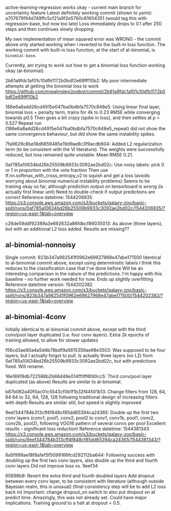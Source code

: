active-learning-regression works okay - current main branch for uncertainty feature
Latest definitely working commit (shown to yarin): a707679f84d749ffc5cf21a9f2e5760c81604351
(would tag this with regression-base, but now too late)
Loss immediately drops to 0.1 after 250 steps and then continues slowly dropping.



My own implementation of mean squared error was WRONG - the commit above only started working when I reverted to the built-in loss function.
The working commit with built-in loss function, at the start of al-binomial, is `binomial-base`.

Currently, am trying to work out how to get a binomial loss function working okay
(al-binomial).

2b61a9fdc1af01c10dfb1172b0bdf2e69fff10b2:
My poor intermediate attempts at getting the binomial loss to work
https://github.com/mwalmsley/zoobot/commit/2b61a9fdc1af01c10dfb1172b0bdf2e69fff10b2

186e6a8add26cd4915e047ba0bdbfa7570c848e5:
Using linear final layer, binomial loss + penalty term, trains for 4k to 0.23 RMSE while converging towards p0.5
Then goes a bit crazy (spike in loss), and then settles at p = 0.527
Repeat run (186e6a8add26cd4915e047ba0bdbfa7570c848e5_repeat) did not show the same convergence behaviour, but did show the same instability spikes.

7fa9629c8be18d6859485e19d9ae8c3f9acdb604:
Added L2 regularization term (to be consistent with the VI literature).
The weights were successfully reduced, but loss remained quite unstable. Mean RMSE 0.21.

0af785a10634bd26b25509b9933c3092ae2bd02c:
Use noisy labels: pick 0 or 1 in proportion with the vote fraction
Then use tf.nn.softmax_with_cross_entropy_v2 to squish and get a loss
(avoids worrying about binomial numerical instability problems)
Seems to be training okay so far, although prediction output on tensorboard is wrong (is actually first linear unit)
Need to double-check if output predictions are correct
Reference datetime: 1544206935
https://s3.console.aws.amazon.com/s3/buckets/galaxy-zoo/basic-split/runs/0af785a10634bd26b25509b9933c3092ae2bd02c/1544206935/?region=us-east-1&tab=overview


c26de59ddf92389a3e692632a86fdbcf86035013:
As above (three layers), but with an additional L2 loss added. 
Results are missing??


## al-binomial-nonnoisy ##

Single commit: 923b347a982541f0962e69627968e47abe171500
Identical to al-bimomial commit above, except using deterministic labels
I think this reduces to the classification case that I've done before
Will be an interesting comparison in the nature of the predictions.
I'm happy with this baseline - no further work needed for now.
Ends up slightly overfitting
Reference datetime version: 1544202382
https://s3.console.aws.amazon.com/s3/buckets/galaxy-zoo/basic-split/runs/923b347a982541f0962e69627968e47abe171500/1544202382/?region=us-east-1&tab=overview


## al-binomial-4conv ##
Initially identical to al-binomial commit above, except with the third conv/pool layer duplicated (i.e. four conv layers).
Extra 2k epochs of training allowed, to allow for slower updates

f56cd3ae80a4a5d4b78bdf9a5615359ae98e3503:
Was supposed to be four layers, but I actually forgot to pull.
Is actually three layers (no L2) from 0af785a10634bd26b25509b9933c3092ae2bd02c, but with predictions fixed. Will rename.

16e16919db722588b2b66d48e014ff0ff6fd0cc5:
Third conv/pool layer duplicated (as above)
Results are similar to al-binomial.

b87b062a40f0ac01c5543cf0b1f1b32f44501b13:
Change filters from 128, 64, 64 64 to 32, 64, 128, 128 following traditional design of increasing filters with depth
Results are similar still, but speed is slightly improved

9eef344784b313cff4f848cf85dd65394ca24365:
Double up the first two conv layers (conv1, pool1, conv2, pool2 to conv1, conv1b, pool1, conv2, conv2b, pool2), following VGG16 pattern of several convs per pool
Excellent results - significant loss reduction!
Reference datetime: 1544381343
https://s3.console.aws.amazon.com/s3/buckets/galaxy-zoo/basic-split/runs/9eef344784b313cff4f848cf85dd65394ca24365/1544381343/?region=us-east-1&tab=overview

6a5f999ae18f8a1ef5f5099166fcd292112ba644:
Following success with doubling up the first two conv layers, also double up the third and fourth conv layers
Did not improve loss vs. 9eef34

65898b9: 
Revert the extra third and fourth doubled layers
Add dropout between every conv layer, to be consistent with literature (although outside Bayesian realm, this is unusual)
(final consistency step will be to add L2 loss back in)
Important: change dropout_on switch to also put dropout on at predict time. Amazingly, this was not already set. Could have major implications.
Training ground to a halt at dropout = 0.5.





